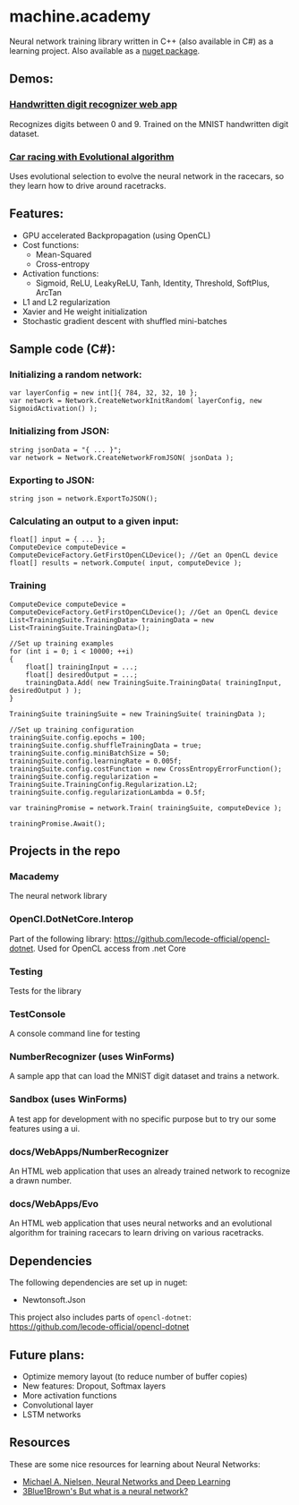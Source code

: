 # machine.academy

Neural network training library written in C++ (also available in C#) as a learning project. Also available as a [nuget package](https://www.nuget.org/packages/Macademy/).

## Demos:

### [Handwritten digit recognizer web app](https://zbendefy.github.io/machine.academy/WebApps/NumberRecognize/index.html)

Recognizes digits between 0 and 9. Trained on the MNIST handwritten digit dataset.


### [Car racing with Evolutional algorithm](https://zbendefy.github.io/machine.academy/WebApps/Evo/index.html)

Uses evolutional selection to evolve the neural network in the racecars, so they learn how to drive around racetracks.

## Features:
 * GPU accelerated Backpropagation (using OpenCL)
 * Cost functions: 
    * Mean-Squared
    * Cross-entropy
 * Activation functions:
    * Sigmoid, ReLU, LeakyReLU, Tanh, Identity, Threshold, SoftPlus, ArcTan
 * L1 and L2 regularization
 * Xavier and He weight initialization
 * Stochastic gradient descent with shuffled mini-batches

## Sample code (C#):

### Initializing a random network:
```
var layerConfig = new int[]{ 784, 32, 32, 10 };
var network = Network.CreateNetworkInitRandom( layerConfig, new SigmoidActivation() );
```

### Initializing from JSON:
```
string jsonData = "{ ... }";
var network = Network.CreateNetworkFromJSON( jsonData ); 
```


### Exporting to JSON:
```
string json = network.ExportToJSON();
```

### Calculating an output to a given input:
```
float[] input = { ... };
ComputeDevice computeDevice = ComputeDeviceFactory.GetFirstOpenCLDevice(); //Get an OpenCL device
float[] results = network.Compute( input, computeDevice );
```

### Training
```
ComputeDevice computeDevice = ComputeDeviceFactory.GetFirstOpenCLDevice(); //Get an OpenCL device
List<TrainingSuite.TrainingData> trainingData = new List<TrainingSuite.TrainingData>();

//Set up training examples
for (int i = 0; i < 10000; ++i)
{
    float[] trainingInput = ...;
    float[] desiredOutput = ...;
    trainingData.Add( new TrainingSuite.TrainingData( trainingInput, desiredOutput ) );
}

TrainingSuite trainingSuite = new TrainingSuite( trainingData );

//Set up training configuration
trainingSuite.config.epochs = 100;
trainingSuite.config.shuffleTrainingData = true;
trainingSuite.config.miniBatchSize = 50;
trainingSuite.config.learningRate = 0.005f;
trainingSuite.config.costFunction = new CrossEntropyErrorFunction();
trainingSuite.config.regularization = TrainingSuite.TrainingConfig.Regularization.L2;
trainingSuite.config.regularizationLambda = 0.5f;

var trainingPromise = network.Train( trainingSuite, computeDevice );

trainingPromise.Await();
```
## Projects in the repo

### Macademy

The neural network library

### OpenCl.DotNetCore.Interop

Part of the following library: https://github.com/lecode-official/opencl-dotnet. Used for OpenCL access from .net Core

### Testing

Tests for the library

### TestConsole

A console command line for testing

### NumberRecognizer (uses WinForms)

A sample app that can load the MNIST digit dataset and trains a network.

### Sandbox (uses WinForms)

A test app for development with no specific purpose but to try our some features using a ui.

### docs/WebApps/NumberRecognizer

An HTML web application that uses an already trained network to recognize a drawn number.

### docs/WebApps/Evo

An HTML web application that uses neural networks and an evolutional algorithm for training racecars to learn driving on various racetracks.

## Dependencies
The following dependencies are set up in nuget:
* Newtonsoft.Json

This project also includes parts of `opencl-dotnet`: https://github.com/lecode-official/opencl-dotnet

## Future plans:
 * Optimize memory layout (to reduce number of buffer copies)
 * New features: Dropout, Softmax layers
 * More activation functions
 * Convolutional layer
 * LSTM networks

## Resources

These are some nice resources for learning about Neural Networks:
 * [Michael A. Nielsen, Neural Networks and Deep Learning](http://neuralnetworksanddeeplearning.com/index.html)
 * [3Blue1Brown's But what is a neural network?](https://www.youtube.com/watch?v=aircAruvnKk)
